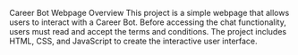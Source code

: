 Career Bot Webpage
Overview
This project is a simple webpage that allows users to interact with a Career Bot. Before accessing the chat functionality, users must read and accept the terms and conditions. The project includes HTML, CSS, and JavaScript to create the interactive user interface.
